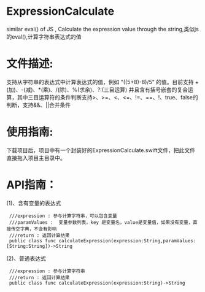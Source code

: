 # ExpressionCalculate
similar eval() of JS , Calculate the expression value through the string,类似js的eval(),计算字符串表达式的值

# 文件描述:
  支持从字符串的表达式中计算表达式的值，例如 "((5+8)-8)/5" 的值。目前支持 +(加)、-(减)、*(乘)、/(除)、%(求余)、?:(三目运算)  并且含有括号嵌套的复合运算，其中三目运算符的条件判断支持>、>=、<、<=、!=、==、!、true、false的判断，支持&&、||合并条件

# 使用指南:
  下载项目后，项目中有一个封装好的ExpressionCalculate.swift文件，把此文件直接拖入项目主目录中。
 
# API指南：
(1)、含有变量的表达式
     
     ///expression : 参与计算字符串，可以包含变量
     ///paramValues :  变量参数列表，key 是变量名，value是变量值，如果没有变量，直接传空字典，不会有影响
     ///return : 返回计算结果
     public class func calculateExpression(expression:String,paramValues:[String:String])->String
    
(2)、普通表达式

     ///expression : 参与计算字符串
     ///return : 返回计算结果
     public class func calculateExpression(expression:String)->String
     
    
